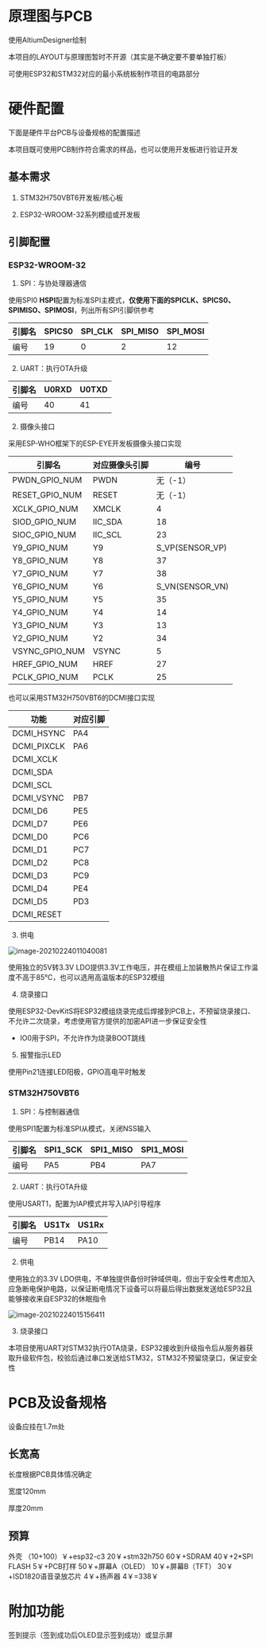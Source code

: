 # 原理图与PCB

使用AltiumDesigner绘制

本项目的LAYOUT与原理图暂时不开源（其实是不确定要不要单独打板）

可使用ESP32和STM32对应的最小系统板制作项目的电路部分

# 硬件配置

下面是硬件平台PCB与设备规格的配置描述

本项目既可使用PCB制作符合需求的样品，也可以使用开发板进行验证开发

## 基本需求

1. STM32H750VBT6开发板/核心板

2. ESP32-WROOM-32系列模组或开发板

## 引脚配置

### ESP32-WROOM-32

1. SPI：与协处理器通信

使用SPI0 **HSPI**配置为标准SPI主模式，**仅使用下面的SPICLK、SPICS0、SPIMISO、SPIMOSI**，列出所有SPI引脚供参考

| 引脚名 | SPICS0 | SPI_CLK | SPI_MISO | SPI_MOSI |
| ------ | ------ | ------- | -------- | -------- |
| 编号   | 19     | 0       | 2        | 12       |


2. UART：执行OTA升级

| 引脚名 | U0RXD | U0TXD |
| ------ | ----- | ----- |
| 编号   | 40    | 41    |


2. 摄像头接口

采用ESP-WHO框架下的ESP-EYE开发板摄像头接口实现

| 引脚名         | 对应摄像头引脚 | 编号            |
| -------------- | -------------- | --------------- |
| PWDN_GPIO_NUM  | PWDN           | 无（-1）        |
| RESET_GPIO_NUM | RESET          | 无（-1）        |
| XCLK_GPIO_NUM  | XMCLK          | 4               |
| SIOD_GPIO_NUM  | IIC_SDA        | 18              |
| SIOC_GPIO_NUM  | IIC_SCL        | 23              |
| Y9_GPIO_NUM    | Y9             | S_VP(SENSOR_VP) |
| Y8_GPIO_NUM    | Y8             | 37              |
| Y7_GPIO_NUM    | Y7             | 38              |
| Y6_GPIO_NUM    | Y6             | S_VN(SENSOR_VN) |
| Y5_GPIO_NUM    | Y5             | 35              |
| Y4_GPIO_NUM    | Y4             | 14              |
| Y3_GPIO_NUM    | Y3             | 13              |
| Y2_GPIO_NUM    | Y2             | 34              |
| VSYNC_GPIO_NUM | VSYNC          | 5               |
| HREF_GPIO_NUM  | HREF           | 27              |
| PCLK_GPIO_NUM  | PCLK           | 25              |

也可以采用STM32H750VBT6的DCMI接口实现

| 功能        | 对应引脚 |
| ----------- | -------- |
| DCMI_HSYNC  | PA4      |
| DCMI_PIXCLK | PA6      |
| DCMI_XCLK   |          |
| DCMI_SDA    |          |
| DCMI_SCL    |          |
| DCMI_VSYNC  | PB7      |
| DCMI_D6     | PE5      |
| DCMI_D7     | PE6      |
| DCMI_D0     | PC6      |
| DCMI_D1     | PC7      |
| DCMI_D2     | PC8      |
| DCMI_D3     | PC9      |
| DCMI_D4     | PE4      |
| DCMI_D5     | PD3      |
| DCMI_RESET  |          |


3. 供电

![image-20210224011040081](F:\Git_repository\sign_in_project\Hardware\Hardware\README.assets\image-20210224011040081.png)

使用独立的5V转3.3V LDO提供3.3V工作电压，并在模组上加装散热片保证工作温度不高于85℃，也可以选用高温版本的ESP32模组


4. 烧录接口

使用ESP32-DevKitS将ESP32模组烧录完成后焊接到PCB上，不预留烧录接口、不允许二次烧录，考虑使用官方提供的加密API进一步保证安全性

* IO0用于SPI，不允许作为烧录BOOT跳线

5. 报警指示LED

使用Pin21连接LED阳极，GPIO高电平时触发

### STM32H750VBT6

1. SPI：与控制器通信

使用SPI1配置为标准SPI从模式，关闭NSS输入

| 引脚名 | SPI1_SCK | SPI1_MISO | SPI1_MOSI |
| ------ | -------- | --------- | --------- |
| 编号   | PA5      | PB4       | PA7       |

2. UART：执行OTA升级

使用USART1，配置为IAP模式并写入IAP引导程序

| 引脚名 | US1Tx | US1Rx |
| ------ | ----- | ----- |
| 编号   | PB14  | PA10  |


2. 供电

使用独立的3.3V LDO供电，不单独提供备份时钟域供电，但出于安全性考虑加入应急断电保护电路，以保证断电情况下设备可以将最后得出数据发送给ESP32且能够接收来自ESP32的休眠指令

![image-20210224015156411](C:\Users\NH55\AppData\Roaming\Typora\typora-user-images\image-20210224015156411.png)

3. 烧录接口

本项目使用UART对STM32执行OTA烧录，ESP32接收到升级指令后从服务器获取升级软件包，校验后通过串口发送给STM32，STM32不预留烧录口，保证安全性

# PCB及设备规格

设备应挂在1.7m处

## 长宽高

长度根据PCB具体情况确定

宽度120mm

厚度20mm

## 预算

外壳 （10+100）￥+esp32-c3 20￥+stm32h750 60￥+SDRAM 40￥+2*SPI FLASH 5￥+PCB打样 50￥+屏幕A（OLED） 10￥+屏幕B（TFT） 30￥+ISD1820语音录放芯片 4￥+扬声器 4￥=338￥

# 附加功能

签到提示（签到成功后OLED显示签到成功）或显示屏

